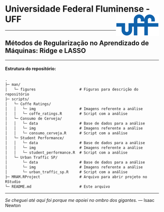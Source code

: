 # Universidade Federal Fluminense - UFF <img src="man/figures/UFF_brasao.png" align="right" />

---

## Métodos de Regularização no Aprendizado de Máquinas: Ridge e LASSO
---

#### Estrutura do repositório:
```
.
├─ man/
│   └─ figures                    # Figuras para descrição do repositório
├─ scripts/                       
│   └─ Coffe Ratings/
│   │   └─ img                    # Imagens referente a análise
│   │   └─ coffe_ratings.R        # Script com a análise
│   └─ Consumo de Cerveja/
│   │   └─ data                   # Base de dados para a análise
│   │   └─ img                    # Imagens referente a análise
│   │   └─ consumo_cerveja.R      # Script com a análise
│   └─ Student Performance/
│   │   └─ data                   # Base de dados para a análise
│   │   └─ img                    # Imagens referente a análise
│   │   └─ student_performance.R  # Script com a análise
│   └─ Urban Traffic SP/
│       └─ data                   # Base de dados para a análise
│       └─ img                    # Imagens referente a análise
│       └─ urban_traffic_sp.R     # Script com a análise
├─ MRAM.RProject                  # Arquivo para abrir projeto no RStudio
└─ README.md                      # Este arquivo
```
---

_Se cheguei até aqui foi porque me apoiei no ombro dos gigantes._ —  Isaac Newton
